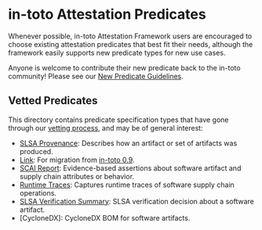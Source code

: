# in-toto Attestation Predicates

Whenever possible, in-toto Attestation Framework users are encouraged
to choose existing attestation predicates that best fit their needs,
although the framework easily supports new predicate types for new use cases.

Anyone is welcome to contribute their new predicate back to the in-toto
community! Please see our [New Predicate Guidelines].

## Vetted Predicates

This directory contains predicate specification types that have gone through
our [vetting process], and may be of general interest:

-   [SLSA Provenance]: Describes how an artifact or set of artifacts was
    produced.
-   [Link]: For migration from [in-toto 0.9].
-   [SCAI Report]: Evidence-based assertions about software artifact and
    supply chain attributes or behavior.
-   [Runtime Traces]: Captures runtime traces of software supply chain
    operations.
-   [SLSA Verification Summary]: SLSA verification decision about a software
    artifact.
-   [CycloneDX]: CycloneDX BOM for software artifacts.

[Link]: link.md
[New Predicate Guidelines]: ../../docs/new_predicate_guidelines.md
[SCAI Report]: scai.md
[SLSA Provenance]: https://slsa.dev/provenance
[SLSA Verification Summary]: https://github.com/in-toto/attestation/blob/main/spec/predicates/vsa/vsa.md
[in-toto 0.9]: https://github.com/in-toto/docs/blob/master/in-toto-spec.md#44-file-formats-namekeyid-prefixlink
[vetting process]: ../../docs/new_predicate_guidelines.md#vetting-process
[Runtime Traces]: runtime-trace.md
